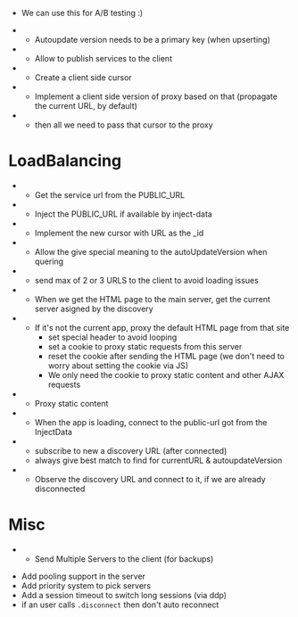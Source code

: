 * We can use this for A/B testing :)

- * Autoupdate version needs to be a primary key (when upserting)
- * Allow to publish services to the client
- * Create a client side cursor
- * Implement a client side version of proxy based on that (propagate the current URL, by default)
- * then all we need to pass that cursor to the proxy

# LoadBalancing

- * Get the service url from the PUBLIC_URL
- * Inject the PUBLIC_URL if available by inject-data
- * Implement the new cursor with URL as the _id
- * Allow the give special meaning to the autoUpdateVersion when quering
- * send max of 2 or 3 URLS to the client to avoid loading issues
- * When we get the HTML page to the main server, get the current server asigned by the discovery
- * If it's not the current app, proxy the default HTML page from that site
    * set special header to avoid looping
    * set a cookie to proxy static requests from this server
    * reset the cookie after sending the HTML page (we don't need to worry about setting the cookie via JS)
    * We only need the cookie to proxy static content and other AJAX requests
- * Proxy static content
- * When the app is loading, connect to the public-url got from the InjectData
- * subscribe to new a discovery URL (after connected)
  * always give best match to find for currentURL & autoupdateVersion
- * Observe the discovery URL and connect to it, if we are already disconnected

# Misc

- * Send Multiple Servers to the client (for backups)
* Add pooling support in the server
* Add priority system to pick servers
* Add a session timeout to switch long sessions (via ddp)
* if an user calls `.disconnect` then don't auto reconnect
